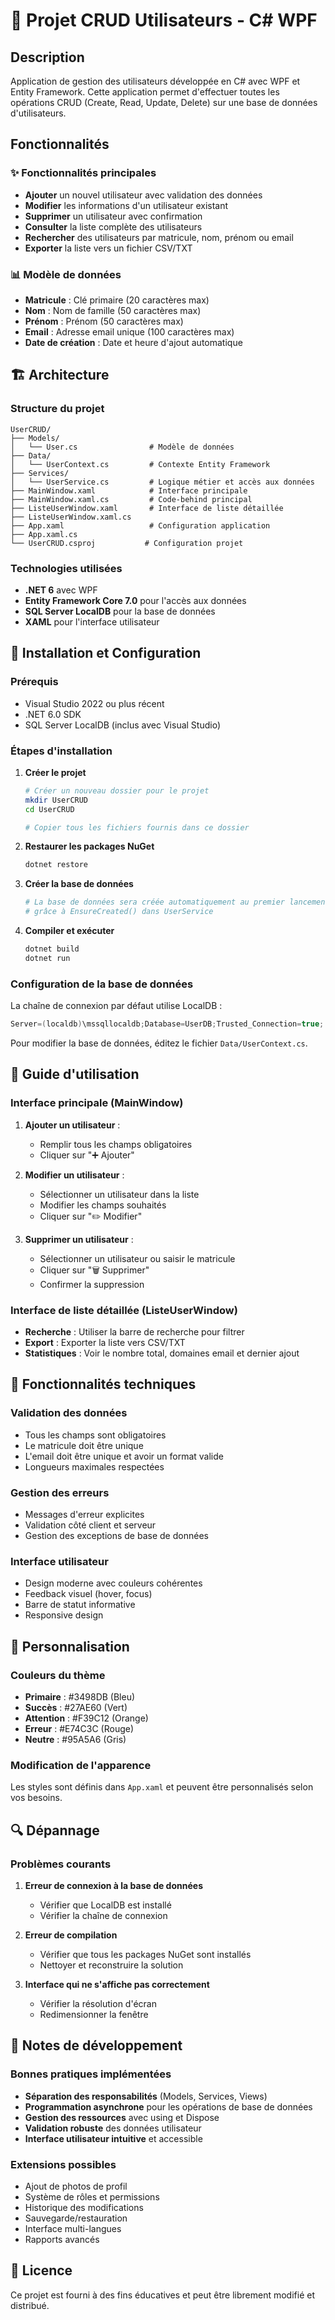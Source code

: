 # 👥 Projet CRUD Utilisateurs - C# WPF

## Description
Application de gestion des utilisateurs développée en C# avec WPF et Entity Framework. Cette application permet d'effectuer toutes les opérations CRUD (Create, Read, Update, Delete) sur une base de données d'utilisateurs.

## Fonctionnalités

### ✨ Fonctionnalités principales
- **Ajouter** un nouvel utilisateur avec validation des données
- **Modifier** les informations d'un utilisateur existant
- **Supprimer** un utilisateur avec confirmation
- **Consulter** la liste complète des utilisateurs
- **Rechercher** des utilisateurs par matricule, nom, prénom ou email
- **Exporter** la liste vers un fichier CSV/TXT

### 📊 Modèle de données
- **Matricule** : Clé primaire (20 caractères max)
- **Nom** : Nom de famille (50 caractères max)
- **Prénom** : Prénom (50 caractères max)
- **Email** : Adresse email unique (100 caractères max)
- **Date de création** : Date et heure d'ajout automatique

## 🏗️ Architecture

### Structure du projet
```
UserCRUD/
├── Models/
│   └── User.cs                # Modèle de données
├── Data/
│   └── UserContext.cs         # Contexte Entity Framework
├── Services/
│   └── UserService.cs         # Logique métier et accès aux données
├── MainWindow.xaml            # Interface principale
├── MainWindow.xaml.cs         # Code-behind principal
├── ListeUserWindow.xaml       # Interface de liste détaillée
├── ListeUserWindow.xaml.cs
├── App.xaml                   # Configuration application
├── App.xaml.cs
└── UserCRUD.csproj           # Configuration projet
```

### Technologies utilisées
- **.NET 6** avec WPF
- **Entity Framework Core 7.0** pour l'accès aux données
- **SQL Server LocalDB** pour la base de données
- **XAML** pour l'interface utilisateur

## 🚀 Installation et Configuration

### Prérequis
- Visual Studio 2022 ou plus récent
- .NET 6.0 SDK
- SQL Server LocalDB (inclus avec Visual Studio)

### Étapes d'installation

1. **Créer le projet**
   ```bash
   # Créer un nouveau dossier pour le projet
   mkdir UserCRUD
   cd UserCRUD
   
   # Copier tous les fichiers fournis dans ce dossier
   ```

2. **Restaurer les packages NuGet**
   ```bash
   dotnet restore
   ```

3. **Créer la base de données**
   ```bash
   # La base de données sera créée automatiquement au premier lancement
   # grâce à EnsureCreated() dans UserService
   ```

4. **Compiler et exécuter**
   ```bash
   dotnet build
   dotnet run
   ```

### Configuration de la base de données

La chaîne de connexion par défaut utilise LocalDB :
```csharp
Server=(localdb)\mssqllocaldb;Database=UserDB;Trusted_Connection=true;
```

Pour modifier la base de données, éditez le fichier `Data/UserContext.cs`.

## 📖 Guide d'utilisation

### Interface principale (MainWindow)
1. **Ajouter un utilisateur** :
   - Remplir tous les champs obligatoires
   - Cliquer sur "➕ Ajouter"

2. **Modifier un utilisateur** :
   - Sélectionner un utilisateur dans la liste
   - Modifier les champs souhaités
   - Cliquer sur "✏️ Modifier"

3. **Supprimer un utilisateur** :
   - Sélectionner un utilisateur ou saisir le matricule
   - Cliquer sur "🗑️ Supprimer"
   - Confirmer la suppression

### Interface de liste détaillée (ListeUserWindow)
- **Recherche** : Utiliser la barre de recherche pour filtrer
- **Export** : Exporter la liste vers CSV/TXT
- **Statistiques** : Voir le nombre total, domaines email et dernier ajout

## 🔧 Fonctionnalités techniques

### Validation des données
- Tous les champs sont obligatoires
- Le matricule doit être unique
- L'email doit être unique et avoir un format valide
- Longueurs maximales respectées

### Gestion des erreurs
- Messages d'erreur explicites
- Validation côté client et serveur
- Gestion des exceptions de base de données

### Interface utilisateur
- Design moderne avec couleurs cohérentes
- Feedback visuel (hover, focus)
- Barre de statut informative
- Responsive design

## 🎨 Personnalisation

### Couleurs du thème
- **Primaire** : #3498DB (Bleu)
- **Succès** : #27AE60 (Vert)
- **Attention** : #F39C12 (Orange)
- **Erreur** : #E74C3C (Rouge)
- **Neutre** : #95A5A6 (Gris)

### Modification de l'apparence
Les styles sont définis dans `App.xaml` et peuvent être personnalisés selon vos besoins.

## 🔍 Dépannage

### Problèmes courants

1. **Erreur de connexion à la base de données**
   - Vérifier que LocalDB est installé
   - Vérifier la chaîne de connexion

2. **Erreur de compilation**
   - Vérifier que tous les packages NuGet sont installés
   - Nettoyer et reconstruire la solution

3. **Interface qui ne s'affiche pas correctement**
   - Vérifier la résolution d'écran
   - Redimensionner la fenêtre

## 📝 Notes de développement

### Bonnes pratiques implémentées
- **Séparation des responsabilités** (Models, Services, Views)
- **Programmation asynchrone** pour les opérations de base de données
- **Gestion des ressources** avec using et Dispose
- **Validation robuste** des données utilisateur
- **Interface utilisateur intuitive** et accessible

### Extensions possibles
- Ajout de photos de profil
- Système de rôles et permissions
- Historique des modifications
- Sauvegarde/restauration
- Interface multi-langues
- Rapports avancés

## 📄 Licence
Ce projet est fourni à des fins éducatives et peut être librement modifié et distribué.